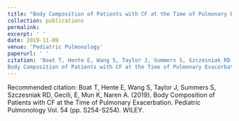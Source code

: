 ```yaml
---
title: "Body Composition of Patients with CF at the Time of Pulmonary Exacerbation"
collection: publications
permalink: 
excerpt: ' '
date: 2019-11-09
venue: 'Pediatric Pulmonology'
paperurl: ' '
citation: 'Boat T, Hente E, Wang S, Taylor J, Summers S, Szczesniak RD, Gecili, E, Mun K, Naren A. (2019). &quot;
Body Composition of Patients with CF at the Time of Pulmonary Exacerbation.&quot; <i> Pediatric Pulmonology </i> Vol. 54 (pp. S254-S254).'
---
```


Recommended citation: Boat T, Hente E, Wang S, Taylor J, Summers S, Szczesniak RD, Gecili, E, Mun K, Naren A. (2019). 
Body Composition of Patients with CF at the Time of Pulmonary Exacerbation. Pediatric Pulmonology Vol. 54 (pp. S254-S254). WILEY.
